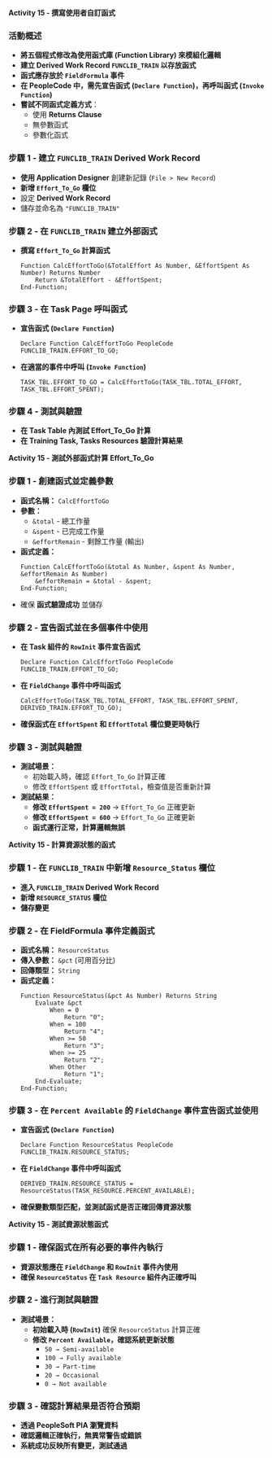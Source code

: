 **Activity 15 - 撰寫使用者自訂函式**  

### **活動概述**  
- **將五個程式修改為使用函式庫 (Function Library) 來模組化邏輯**  
- **建立 Derived Work Record `FUNCLIB_TRAIN` 以存放函式**  
- **函式應存放於 `FieldFormula` 事件**  
- **在 PeopleCode 中，需先宣告函式 (`Declare Function`)，再呼叫函式 (`Invoke Function`)**  
- **嘗試不同函式定義方式**：
  - 使用 **Returns Clause**  
  - 無參數函式  
  - 參數化函式  

### **步驟 1 - 建立 `FUNCLIB_TRAIN` Derived Work Record**  
- **使用 Application Designer** 創建新記錄 (`File > New Record`)  
- **新增 `Effort_To_Go` 欄位**  
- 設定 **Derived Work Record**  
- 儲存並命名為 `"FUNCLIB_TRAIN"`  

### **步驟 2 - 在 `FUNCLIB_TRAIN` 建立外部函式**  
- **撰寫 `Effort_To_Go` 計算函式**
  ```PeopleCode
  Function CalcEffortToGo(&TotalEffort As Number, &EffortSpent As Number) Returns Number
      Return &TotalEffort - &EffortSpent;
  End-Function;
  ```

### **步驟 3 - 在 Task Page 呼叫函式**  
- **宣告函式 (`Declare Function`)**
  ```PeopleCode
  Declare Function CalcEffortToGo PeopleCode FUNCLIB_TRAIN.EFFORT_TO_GO;
  ```
- **在適當的事件中呼叫 (`Invoke Function`)**
  ```PeopleCode
  TASK_TBL.EFFORT_TO_GO = CalcEffortToGo(TASK_TBL.TOTAL_EFFORT, TASK_TBL.EFFORT_SPENT);
  ```

### **步驟 4 - 測試與驗證**  
- **在 Task Table 內測試 Effort_To_Go 計算**  
- **在 Training Task, Tasks Resources 驗證計算結果**  

**Activity 15 - 測試外部函式計算 Effort_To_Go**  

### **步驟 1 - 創建函式並定義參數**  
- **函式名稱：** `CalcEffortToGo`  
- **參數：**  
  - `&total` - 總工作量  
  - `&spent` - 已完成工作量  
  - `&effortRemain` - 剩餘工作量 (輸出)  
- **函式定義：**  
  ```PeopleCode
  Function CalcEffortToGo(&total As Number, &spent As Number, &effortRemain As Number)
      &effortRemain = &total - &spent;
  End-Function;
  ```
- 確保 **函式驗證成功** 並儲存  

### **步驟 2 - 宣告函式並在多個事件中使用**  
- **在 Task 組件的 `RowInit` 事件宣告函式**
  ```PeopleCode
  Declare Function CalcEffortToGo PeopleCode FUNCLIB_TRAIN.EFFORT_TO_GO;
  ```
- **在 `FieldChange` 事件中呼叫函式**
  ```PeopleCode
  CalcEffortToGo(TASK_TBL.TOTAL_EFFORT, TASK_TBL.EFFORT_SPENT, DERIVED_TRAIN.EFFORT_TO_GO);
  ```
- **確保函式在 `EffortSpent` 和 `EffortTotal` 欄位變更時執行**  

### **步驟 3 - 測試與驗證**  
- **測試場景：**
  - 初始載入時，確認 `Effort_To_Go` 計算正確  
  - 修改 `EffortSpent` 或 `EffortTotal`，檢查值是否重新計算  
- **測試結果：**
  - **修改 `EffortSpent = 200`** → `Effort_To_Go` 正確更新  
  - **修改 `EffortSpent = 600`** → `Effort_To_Go` 正確更新  
  - **函式運行正常，計算邏輯無誤**  


**Activity 15 - 計算資源狀態的函式**  

### **步驟 1 - 在 `FUNCLIB_TRAIN` 中新增 `Resource_Status` 欄位**  
- **進入 `FUNCLIB_TRAIN` Derived Work Record**  
- **新增 `RESOURCE_STATUS` 欄位**  
- **儲存變更**  

### **步驟 2 - 在 FieldFormula 事件定義函式**  
- **函式名稱：** `ResourceStatus`  
- **傳入參數：** `&pct` (可用百分比)  
- **回傳類型：** `String`  
- **函式定義：**  
  ```PeopleCode
  Function ResourceStatus(&pct As Number) Returns String
      Evaluate &pct
          When = 0
              Return "0";
          When = 100
              Return "4";
          When >= 50
              Return "3";
          When >= 25
              Return "2";
          When Other
              Return "1";
      End-Evaluate;
  End-Function;
  ```

### **步驟 3 - 在 `Percent Available` 的 `FieldChange` 事件宣告函式並使用**  
- **宣告函式 (`Declare Function`)**
  ```PeopleCode
  Declare Function ResourceStatus PeopleCode FUNCLIB_TRAIN.RESOURCE_STATUS;
  ```
- **在 `FieldChange` 事件中呼叫函式**
  ```PeopleCode
  DERIVED_TRAIN.RESOURCE_STATUS = ResourceStatus(TASK_RESOURCE.PERCENT_AVAILABLE);
  ```
- **確保變數類型匹配，並測試函式是否正確回傳資源狀態**  



**Activity 15 - 測試資源狀態函式**  

### **步驟 1 - 確保函式在所有必要的事件內執行**  
- **資源狀態應在 `FieldChange` 和 `RowInit` 事件內使用**  
- **確保 `ResourceStatus` 在 `Task Resource` 組件內正確呼叫**  

### **步驟 2 - 進行測試與驗證**  
- **測試場景：**
  - **初始載入時 (`RowInit`)** 確保 `ResourceStatus` 計算正確  
  - **修改 `Percent Available`，確認系統更新狀態**
    - `50 → Semi-available`
    - `100 → Fully available`
    - `30 → Part-time`
    - `20 → Occasional`
    - `0 → Not available`  

### **步驟 3 - 確認計算結果是否符合預期**  
- **透過 PeopleSoft PIA 瀏覽資料**  
- **確認邏輯正確執行，無異常警告或錯誤**  
- **系統成功反映所有變更，測試通過**  


